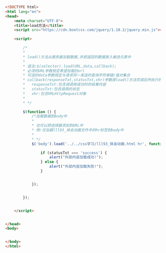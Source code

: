 
<BlogInfo title="26.load方法" author="白日梦想猿" pv=0 read_times=0 pre_cost_time=0分54秒 category="jQuery学习" tag_list="['jQuery学习']" create_time="2021.10.15 16:32:22" update_time="2021.10.15 16:50:28" />

```html
<!DOCTYPE html>
<html lang="en">
<head>
    <meta charset="UTF-8">
    <title>load方法</title>
    <script src="https://cdn.bootcss.com/jquery/1.10.2/jquery.min.js"></script>

    <script>

        /*
        *
        * load()方法从服务器加载数据,并把返回的数据放入被选元素中
        *
        * 语法:$(selector).load(URL,data,callback);
        * 必须的URL参数规定希望加载的url
        * 可选的data参数规定与请求同一发送的查询字符串键/值对集合
        * callback(responseTxt,statusTxt,xhr)参数是load()方法完成后所执行的函数名称
        *   responseTxt:包含调调用成功时的结果内容
        *   statusTxt:包含调用的状态
        *   xhr:包含XMLHttpRequest对象
        *
        * */

        $(function () {
            /*加载数据到body中
            *
            * 也可以把选择器添加到URL中
            * 例:仅加载lll93_体会动画文件中的hr标签到body中
            *
            * */
            $('body').load('../../css学习/lll93_体会动画.html hr', function (responseTxt, statusTxt, xhr) {

                if (statusTxt === 'success') {
                    alert("外部内容加载成功!");
                } else {
                    alert("外部内容加载失败!");
                }


            });


        });


    </script>


</head>
<body>


</body>
</html>
```
